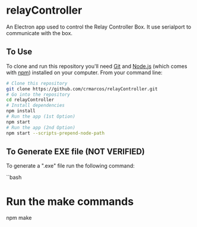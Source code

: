 # relayController
An Electron app used to control the Relay Controller Box.
It use serialport to communicate with the box.

## To Use

To clone and run this repository you'll need [Git](https://git-scm.com) and [Node.js](https://nodejs.org/en/download/) (which comes with [npm](http://npmjs.com)) installed on your computer. From your command line:

```bash
# Clone this repository
git clone https://github.com/crmarcos/relayController.git
# Go into the repository
cd relayController
# Install dependencies
npm install
# Run the app (1st Option)
npm start 
# Run the app (2nd Option)
npm start --scripts-prepend-node-path
```
## To Generate EXE file (NOT VERIFIED)

To generate a ".exe" file run the following command:

``bash
# Run the make commands
npm make 

```